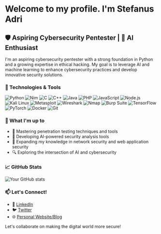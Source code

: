 # Welcome to my profile. I'm Stefanus Adri
## 🛡️ Aspiring Cybersecurity Pentester | 🤖 AI Enthusiast
I'm an aspiring cybersecurity pentester with a strong foundation in Python and a growing expertise in ethical hacking. My goal is to leverage AI and machine learning to enhance cybersecurity practices and develop innovative security solutions.

### 🔧 Technologies & Tools
![Python](https://img.shields.io/badge/-Python-3776AB?style=flat-square&logo=Python&logoColor=white)
![Nim](https://img.shields.io/badge/-Nim-FFE953?style=flat-square&logo=nim&logoColor=black)
![C](https://img.shields.io/badge/-C-A8B9CC?style=flat-square&logo=c&logoColor=white)
![C++](https://img.shields.io/badge/-C++-00599C?style=flat-square&logo=c%2B%2B&logoColor=white)
![Java](https://img.shields.io/badge/-Java-007396?style=flat-square&logo=java&logoColor=white)
![PHP](https://img.shields.io/badge/-PHP-777BB4?style=flat-square&logo=php&logoColor=white)
![JavaScript](https://img.shields.io/badge/-JavaScript-F7DF1E?style=flat-square&logo=javascript&logoColor=black)
![Node.js](https://img.shields.io/badge/-Node.js-339933?style=flat-square&logo=node.js&logoColor=white)
![Kali Linux](https://img.shields.io/badge/-Kali_Linux-557C94?style=flat-square&logo=kali-linux&logoColor=white)
![Metasploit](https://img.shields.io/badge/-Metasploit-2A2A2A?style=flat-square&logo=metasploit&logoColor=white)
![Wireshark](https://img.shields.io/badge/-Wireshark-1679A7?style=flat-square&logo=wireshark&logoColor=white)
![Nmap](https://img.shields.io/badge/-Nmap-0E83CD?style=flat-square&logo=nmap&logoColor=white)
![Burp Suite](https://img.shields.io/badge/-Burp_Suite-FF6347?style=flat-square&logo=burp-suite&logoColor=white)
![TensorFlow](https://img.shields.io/badge/-TensorFlow-FF6F00?style=flat-square&logo=TensorFlow&logoColor=white)
![PyTorch](https://img.shields.io/badge/PyTorch-EE4C2C?style=flat-square&logo=pytorch&logoColor=white)
![Docker](https://img.shields.io/badge/-Docker-2496ED?style=flat-square&logo=docker&logoColor=white)
![Git](https://img.shields.io/badge/-Git-F05032?style=flat-square&logo=git&logoColor=white)

### 🚀 What I'm up to
- 🔐 Mastering penetration testing techniques and tools
- 🧠 Developing AI-powered security analysis tools
- 🌱 Expanding my knowledge in network security and web application security
- 🔍 Exploring the intersection of AI and cybersecurity

### 📈 GitHub Stats
![Your GitHub stats](https://github-readme-stats.vercel.app/api?username=stefanus-ai-tech&show_icons=true&theme=radical)

### 📫 Let's Connect!
- 💼 [LinkedIn](https://www.linkedin.com/in/stefanus-adri-irawan-5753801b1/)
- 🐦 [Twitter](https://x.com/stefanusaitech)
- 🌐 [Personal Website/Blog](https://stefanus-ai-tech.super.site/)

Let's collaborate on making the digital world more secure!
